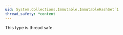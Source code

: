```yaml
---
uid: System.Collections.Immutable.ImmutableHashSet`1
thread_safety: *content
---
```


This type is thread safe.


